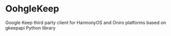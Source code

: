 # OohgleKeep
Google Keep third party client for HarmonyOS and Oniro platforms based on gkeepapi Python library
